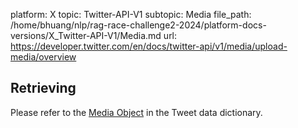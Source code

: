 platform: X
topic: Twitter-API-V1
subtopic: Media
file_path: /home/bhuang/nlp/rag-race-challenge2-2024/platform-docs-versions/X_Twitter-API-V1/Media.md
url: https://developer.twitter.com/en/docs/twitter-api/v1/media/upload-media/overview

## Retrieving

Please refer to the [Media Object](https://developer.twitter.com/content/developer-twitter/en/docs/tweets/data-dictionary/overview/entities-object#media) in the Tweet data dictionary.